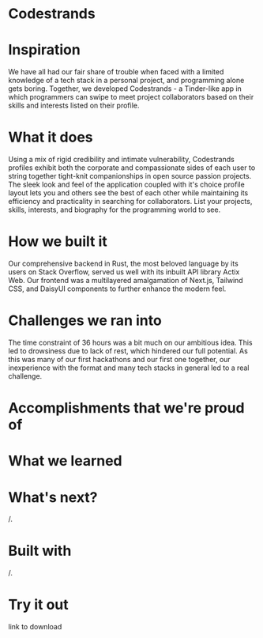 # Codestrands
# Inspiration
We have all had our fair share of trouble when faced with a limited knowledge of a tech stack in a personal project, and programming alone gets boring. Together, we developed Codestrands - a Tinder-like app in which programmers can swipe to meet project collaborators based on their skills and interests listed on their profile. 
# What it does
Using a mix of rigid credibility and intimate vulnerability, Codestrands profiles exhibit both the corporate and compassionate sides of each user to string together tight-knit companionships in open source passion projects. The sleek look and feel of the application coupled with it's choice profile layout lets you and others see the best of each other while maintaining its efficiency and practicality in searching for collaborators. List your projects, skills, interests, and biography for the programming world to see.
# How we built it
Our comprehensive backend in Rust, the most beloved language by its users on Stack Overflow, served us well with its inbuilt API library Actix Web. Our frontend was a multilayered amalgamation of Next.js, Tailwind CSS, and DaisyUI components to further enhance the modern feel.
# Challenges we ran into
The time constraint of 36 hours was a bit much on our ambitious idea. This led to drowsiness due to lack of rest, which hindered our full potential. As this was many of our first hackathons and our first one together, our inexperience with the format and many tech stacks in general led to a real challenge. 
# Accomplishments that we're proud of

# What we learned

# What's next?
/.
# Built with
/.
# Try it out
link to download
